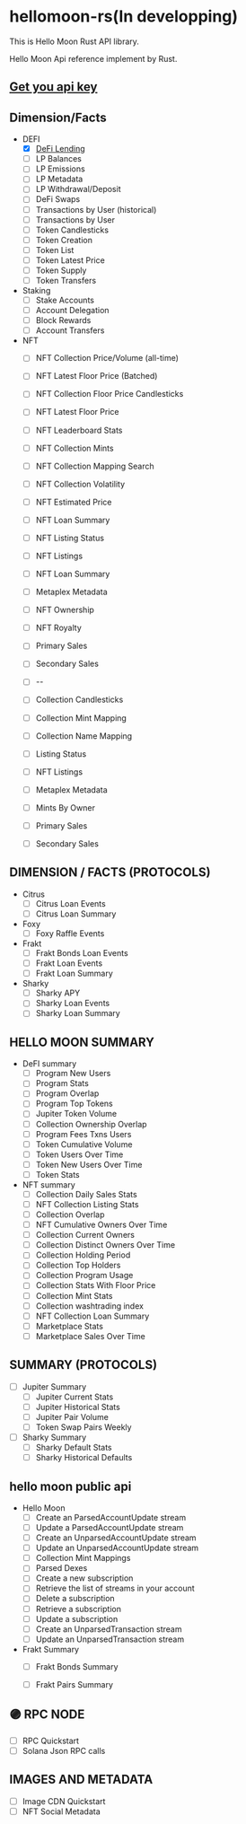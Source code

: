 # hellomoon-rs(In developping)


This is Hello Moon Rust API library.

Hello Moon Api reference implement by Rust.

## [Get you api key](https://hellomoon.readme.io/reference/get-your-api-key)

## Dimension/Facts

- DEFI
    - [x] [DeFi Lending](https://docs.hellomoon.io/reference/post_v0-defi-lending)
    - [ ] LP Balances
    - [ ] LP Emissions
    - [ ] LP Metadata
    - [ ] LP Withdrawal/Deposit
    - [ ] DeFi Swaps
    - [ ] Transactions by User (historical)
    - [ ] Transactions by User
    - [ ] Token Candlesticks
    - [ ] Token Creation
    - [ ] Token List
    - [ ] Token Latest Price
    - [ ] Token Supply
    - [ ] Token Transfers
- Staking
    - [ ] Stake Accounts
    - [ ] Account Delegation
    - [ ] Block Rewards
    - [ ] Account Transfers
- NFT
    - [ ] NFT Collection Price/Volume (all-time)
    - [ ] NFT Latest Floor Price (Batched)
    - [ ] NFT Collection Floor Price Candlesticks
    - [ ] NFT Latest Floor Price
    - [ ] NFT Leaderboard Stats
    - [ ] NFT Collection Mints
    - [ ] NFT Collection Mapping Search
    - [ ] NFT Collection Volatility
    - [ ] NFT Estimated Price
    - [ ] NFT Loan Summary
    - [ ] NFT Listing Status
    - [ ] NFT Listings
    - [ ] NFT Loan Summary
    - [ ] Metaplex Metadata
    - [ ] NFT Ownership
    - [ ] NFT Royalty
    - [ ] Primary Sales
    - [ ] Secondary Sales
    - [ ] --
    - [ ] Collection Candlesticks
    - [ ] Collection Mint Mapping
    - [ ] Collection Name Mapping
    - [ ] Listing Status
    - [ ] NFT Listings
    - [ ] Metaplex Metadata
    - [ ] Mints By Owner
    - [ ] Primary Sales
    - [ ] Secondary Sales


## DIMENSION / FACTS (PROTOCOLS)

- Citrus
    - [ ] Citrus Loan Events
    - [ ] Citrus Loan Summary
- Foxy
    - [ ] Foxy Raffle Events
- Frakt
    - [ ] Frakt Bonds Loan Events
    - [ ] Frakt Loan Events
    - [ ] Frakt Loan Summary
- Sharky
    - [ ] Sharky APY
    - [ ] Sharky Loan Events
    - [ ] Sharky Loan Summary

## HELLO MOON SUMMARY

- DeFI summary
  - [ ] Program New Users
  - [ ] Program Stats
  - [ ] Program Overlap
  - [ ] Program Top Tokens
  - [ ] Jupiter Token Volume
  - [ ] Collection Ownership Overlap
  - [ ] Program Fees Txns Users
  - [ ] Token Cumulative Volume
  - [ ] Token Users Over Time
  - [ ] Token New Users Over Time
  - [ ] Token Stats
- NFT summary
  - [ ] Collection Daily Sales Stats
  - [ ] NFT Collection Listing Stats
  - [ ] Collection Overlap
  - [ ] NFT Cumulative Owners Over Time
  - [ ] Collection Current Owners
  - [ ] Collection Distinct Owners Over Time
  - [ ] Collection Holding Period
  - [ ] Collection Top Holders
  - [ ] Collection Program Usage
  - [ ] Collection Stats With Floor Price
  - [ ] Collection Mint Stats
  - [ ] Collection washtrading index
  - [ ] NFT Collection Loan Summary
  - [ ] Marketplace Stats
  - [ ] Marketplace Sales Over Time

## SUMMARY (PROTOCOLS)
- [ ] Jupiter Summary
    -  [ ] Jupiter Current Stats
    -  [ ] Jupiter Historical Stats
    -  [ ] Jupiter Pair Volume
    -  [ ] Token Swap Pairs Weekly
- [ ] Sharky Summary
    -  [ ] Sharky Default Stats
    -  [ ] Sharky Historical Defaults

## hello moon public api

- Hello Moon
    - [ ] Create an ParsedAccountUpdate stream
    - [ ] Update a ParsedAccountUpdate stream
    - [ ] Create an UnparsedAccountUpdate stream
    - [ ] Update an UnparsedAccountUpdate stream
    - [ ] Collection Mint Mappings
    - [ ] Parsed Dexes
    - [ ] Create a new subscription
    - [ ] Retrieve the list of streams in your account
    - [ ] Delete a subscription
    - [ ] Retrieve a subscription
    - [ ] Update a subscription
    - [ ] Create an UnparsedTransaction stream
    - [ ] Update an UnparsedTransaction stream
- Frakt Summary
    - [ ] Frakt Bonds Summary
    - [ ] Frakt Pairs Summary


## 🟣 RPC NODE
- [ ] RPC Quickstart
- [ ] Solana Json RPC calls

## IMAGES AND METADATA
- [ ] Image CDN Quickstart
- [ ] NFT Social Metadata
